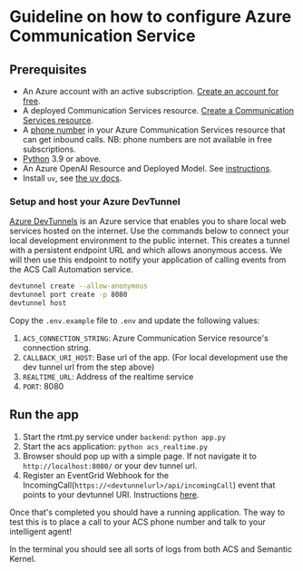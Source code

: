 # Guideline on how to configure Azure Communication Service 

## Prerequisites

- An Azure account with an active subscription. [Create an account for free](https://azure.microsoft.com/free/?WT.mc_id=A261C142F).
- A deployed Communication Services resource. [Create a Communication Services resource](https://docs.microsoft.com/azure/communication-services/quickstarts/create-communication-resource).
- A [phone number](https://learn.microsoft.com/en-us/azure/communication-services/quickstarts/telephony/get-phone-number) in your Azure Communication Services resource that can get inbound calls. NB: phone numbers are not available in free subscriptions.
- [Python](https://www.python.org/downloads/) 3.9 or above.
- An Azure OpenAI Resource and Deployed Model. See [instructions](https://learn.microsoft.com/en-us/azure/ai-services/openai/how-to/create-resource?pivots=web-portal).
- Install `uv`, see [the uv docs](https://docs.astral.sh/uv/getting-started/installation/).

### Setup and host your Azure DevTunnel

[Azure DevTunnels](https://learn.microsoft.com/en-us/azure/developer/dev-tunnels/overview) is an Azure service that enables you to share local web services hosted on the internet. Use the commands below to connect your local development environment to the public internet. This creates a tunnel with a persistent endpoint URL and which allows anonymous access. We will then use this endpoint to notify your application of calling events from the ACS Call Automation service.

```bash
devtunnel create --allow-anonymous
devtunnel port create -p 8080
devtunnel host
```


Copy the `.env.example` file to `.env` and update the following values:

1. `ACS_CONNECTION_STRING`: Azure Communication Service resource's connection string.
2. `CALLBACK_URI_HOST`: Base url of the app. (For local development use the dev tunnel url from the step above)
3. `REALTIME_URL`: Address of the realtime service
4. `PORT`: 8080

## Run the app

1. Start the rtmt.py service under `backend`: `python app.py` 
2. Start the acs application: `python acs_realtime.py`
3. Browser should pop up with a simple page. If not navigate it to `http://localhost:8080/` or your dev tunnel url.
4. Register an EventGrid Webhook for the IncomingCall(`https://<devtunnelurl>/api/incomingCall`) event that points to your devtunnel URI. Instructions [here](https://learn.microsoft.com/en-us/azure/communication-services/concepts/call-automation/incoming-call-notification).

Once that's completed you should have a running application. The way to test this is to place a call to your ACS phone number and talk to your intelligent agent!

In the terminal you should see all sorts of logs from both ACS and Semantic Kernel.
